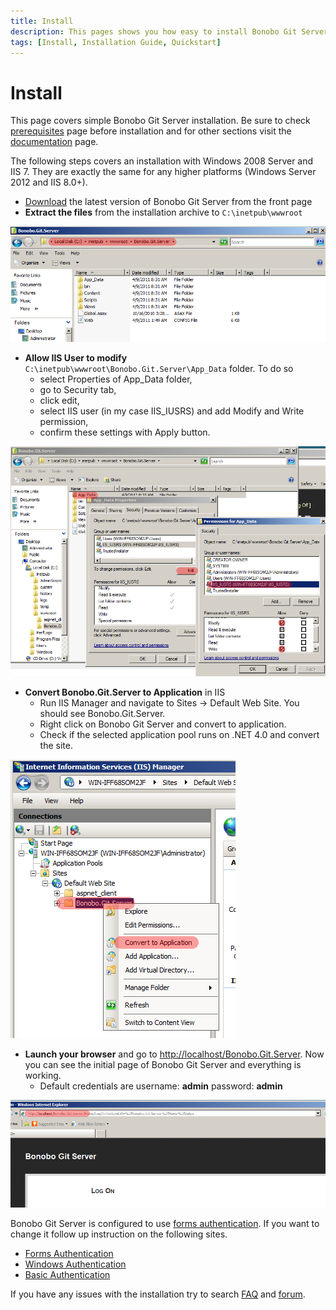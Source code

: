 ```yaml
---
title: Install
description: This pages shows you how easy to install Bonobo Git Server is.
tags: [Install, Installation Guide, Quickstart]
---
```


Install
=============================

This page covers simple Bonobo Git Server installation. Be sure to check [prerequisites](/prerequisites/) page before installation and for other sections visit the [documentation](/documentation/) page.

The following steps covers an installation with Windows 2008 Server and IIS 7. They are exactly the same for any higher platforms (Windows Server 2012 and IIS 8.0+).

* [Download](/) the latest version of Bonobo Git Server from the front page
* **Extract the files** from the installation archive to `C:\inetpub\wwwroot`

![Copy the files from archive](/resources/img/installation/install_iis7_copy.png)

* **Allow IIS User to modify** `C:\inetpub\wwwroot\Bonobo.Git.Server\App_Data` folder. To do so
    * select Properties of App_Data folder,
    * go to Security tab,
    * click edit,
    * select IIS user (in my case IIS_IUSRS) and add Modify and Write permission,
    * confirm these settings with Apply button.

![Set permissions for App_Data](/resources/img/installation/install_iis7_appdata.png)

* **Convert Bonobo.Git.Server to Application** in IIS
    * Run IIS Manager and navigate to Sites -> Default Web Site. You should see Bonobo.Git.Server.
    * Right click on Bonobo Git Server and convert to application.
    * Check if the selected application pool runs on .NET 4.0 and convert the site.

![Convert to a web application](/resources/img/installation/install_iis7_iis2.png)


* **Launch your browser** and go to [http://localhost/Bonobo.Git.Server](http://localhost/Bonobo.Git.Server). Now you can see the initial page of Bonobo Git Server and everything is working.
    * Default credentials are username: **admin** password: **admin**

![Launch browser and sign in](/resources/img/installation/install_iis7_git.png)

Bonobo Git Server is configured to use [forms authentication](/forms-authentication/). If you want to change it follow up instruction on the following sites.

* [Forms Authentication](/forms-authentication/)
* [Windows Authentication](/windows-authentication/)
* [Basic Authentication](/basic-authentication/)

If you have any issues with the installation try to search [FAQ](/frequently-asked-questions/) and [forum](https://groups.google.com/forum/#!forum/bonobo-git-server).
